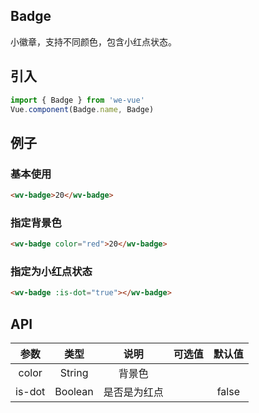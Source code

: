 Badge
---
小徽章，支持不同颜色，包含小红点状态。

## 引入

```js
import { Badge } from 'we-vue'
Vue.component(Badge.name, Badge)
```

## 例子

### 基本使用

```html
<wv-badge>20</wv-badge>
```

### 指定背景色

```html
<wv-badge color="red">20</wv-badge>
```

### 指定为小红点状态

```html
<wv-badge :is-dot="true"></wv-badge>
```

## API

|   参数   |   类型    |   说明   | 可选值  |  默认值  |
| :----: | :-----: | :----: | :--: | :---: |
| color  | String  |  背景色   |      |       |
| is-dot | Boolean | 是否是为红点 |      | false |
